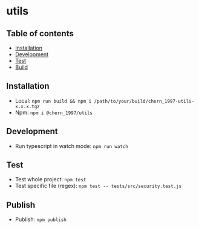 # utils

## Table of contents

- [Installation](#installation)
- [Development](#development)
- [Test](#test)
- [Build](#build)

## Installation

- Local: `npm run build && npm i /path/to/your/build/chern_1997-utils-x.x.x.tgz`
- Npm: `npm i @chern_1997/utils`

## Development

- Run typescript in watch mode: `npm run watch`

## Test

- Test whole project: `npm test`
- Test specific file (regex): `npm test -- tests/src/security.test.js`

## Publish

- Publish: `npm publish`
